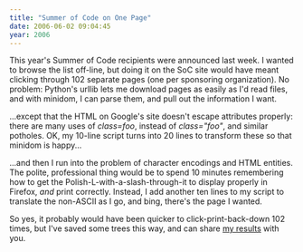 ```yaml
---
title: "Summer of Code on One Page"
date: 2006-06-02 09:04:45
year: 2006
---
```

This year's Summer of Code recipients were announced last week.  I wanted to browse the list off-line, but doing it on the SoC site would have meant clicking through 102 separate pages (one per sponsoring organization).  No problem: Python's urllib lets me download pages as easily as I'd read files, and with minidom, I can parse them, and pull out the information I want.

...except that the HTML on Google's site doesn't escape attributes properly: there are many uses of <em>class=foo</em>, instead of <em>class="foo"</em>, and similar potholes.  OK, my 10-line script turns into 20 lines to transform these so that minidom is happy...

...and then I run into the problem of character encodings and HTML entities.  The polite, professional thing would be to spend 10 minutes remembering how to get the Polish-L-with-a-slash-through-it to display properly in Firefox, <em>and</em> print correctly.  Instead, I add another ten lines to my script to translate the non-ASCII as I go, and bing, there's the page I wanted.

So yes, it probably would have been quicker to click-print-back-down 102 times, but I've saved some trees this way, and can share <a href="http://www.third-bit.com/soc2006.html">my results</a> with you.
